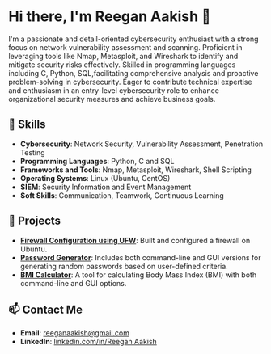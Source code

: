 
# Hi there, I'm Reegan Aakish  👋

I'm a passionate and detail-oriented cybersecurity enthusiast with a strong focus on network vulnerability assessment and scanning. Proficient in leveraging tools like Nmap, Metasploit, and Wireshark to identify and mitigate security risks effectively. Skilled in programming languages including C, Python, SQL,facilitating comprehensive analysis and proactive problem-solving in cybersecurity. Eager to contribute technical expertise and enthusiasm in an entry-level cybersecurity role to enhance organizational security measures and achieve business goals.

## 🚀 Skills

- **Cybersecurity**: Network Security, Vulnerability Assessment, Penetration Testing
- **Programming Languages**: Python, C and SQL
- **Frameworks and Tools**: Nmap, Metasploit, Wireshark, Shell Scripting
- **Operating Systems**: Linux (Ubuntu, CentOS)
- **SIEM**: Security Information and Event Management
- **Soft Skills**: Communication, Teamwork, Continuous Learning


## 🌟 Projects
- **[Firewall Configuration using UFW](https://github.com/Reegan-758/ufw-firewall-configuration)**: Built and configured a firewall on Ubuntu.
- **[Password Generator](https://github.com/Reegan-758/password-generator)**: Includes both command-line and GUI versions for generating random passwords based on user-defined criteria.
- **[BMI Calculator](https://github.com/Reegan-758/bmi-calculator)**: A tool for calculating Body Mass Index (BMI) with both command-line and GUI options.

## 📫 Contact Me
- **Email**: reeganaakish@gmail.com
- **LinkedIn**: [linkedin.com/in/Reegan Aakish](www.linkedin.com/in/reegan-aakish-c-690a12232)
